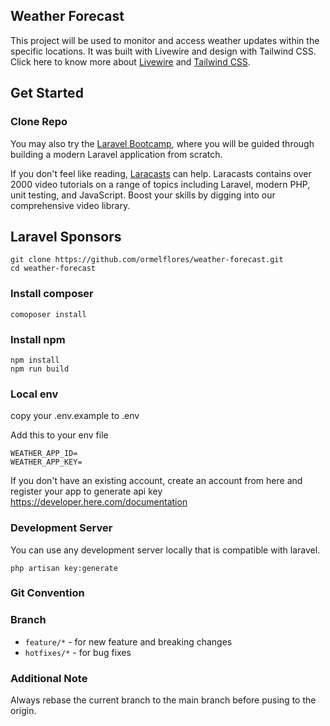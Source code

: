 

## Weather Forecast

This project will be used to monitor and access weather updates within the specific locations. It was built with Livewire and design with Tailwind CSS. Click here to know more about <a href="https://laravel-livewire.com/">Livewire</a> and <a href="https://tailwindcss.com/">Tailwind CSS</a>.

## Get Started

### Clone Repo


You may also try the [Laravel Bootcamp](https://bootcamp.laravel.com), where you will be guided through building a modern Laravel application from scratch.

If you don't feel like reading, [Laracasts](https://laracasts.com) can help. Laracasts contains over 2000 video tutorials on a range of topics including Laravel, modern PHP, unit testing, and JavaScript. Boost your skills by digging into our comprehensive video library.

## Laravel Sponsors

```shell
git clone https://github.com/ormelflores/weather-forecast.git
cd weather-forecast
```

### Install composer

```shell
comoposer install
```

### Install npm

```shell
npm install
npm run build
```

### Local env
copy your .env.example to .env

Add this to your env file
```shell
WEATHER_APP_ID=
WEATHER_APP_KEY=
```
If you don't have an existing account, create an account from here and register your app to generate api key https://developer.here.com/documentation

### Development Server
You can use any development server locally that is compatible with laravel.

```shell
php artisan key:generate
```

### Git Convention

### Branch

- `feature/*` - for new feature and breaking changes
- `hotfixes/*` - for bug fixes

### Additional Note

Always rebase the current branch to the main branch before pusing to the origin.
